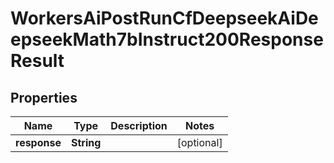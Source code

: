 

# WorkersAiPostRunCfDeepseekAiDeepseekMath7bInstruct200ResponseResult


## Properties

| Name | Type | Description | Notes |
|------------ | ------------- | ------------- | -------------|
|**response** | **String** |  |  [optional] |



